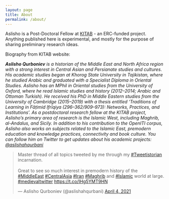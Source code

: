 ```yaml
---
layout: page
title: About
permalink: /about/
---
```

Aslisho is a Post-Doctoral Fellow at [KITAB](https://kitab-project.org/about/kitabis) - an  ERC-funded project. Anything published here is experimental, and mostly for the purpose  of sharing preliminary research ideas.

Biography from KITAB website:


_**Aslisho Qurboniev** is a historian of the Middle East and North Africa region with a strong interest in Central Asian and Persianate studies and cultures. His academic studies began at Khorog State University in Tajikistan, where he studied Arabic and graduated with a Specialist Diploma in Oriental Studies. Aslisho has an MPhil in Oriental studies from the University of Oxford, where he read Islamic studies and history (2012–2014; Arabic and Ottoman Turkish). He received his PhD in Middle Eastern studies from the University of Cambridge (2015–2019) with a thesis entitled ‘Traditions of Learning in Fāṭimid Ifrīqiya (296–362/909–973): Networks, Practices, and Institutions’. As a postdoctoral research fellow at the KITAB project, Aslisho’s primary area of research is the Islamic West, including Maghrib, al-Andalus, and Sicily. In addition to his contribution to the OpenITI corpus, Aslisho also works on subjects related to the Islamic East, premodern education and knowledge practices, connectivity and book culture. You can follow him on Twitter to get updates about his academic projects: [@aslishahqurbani](https://twitter.com/aslishahqurbani)_

<blockquote class="twitter-tweet"><p lang="en" dir="ltr">Master thread of all topics tweeted by me through my <a href="https://twitter.com/hashtag/Tweetistorian?src=hash&amp;ref_src=twsrc%5Etfw">#Tweetistorian</a> incarnation. <br><br>Great to see so much interest in premodern history of the <a href="https://twitter.com/hashtag/MiddleEast?src=hash&amp;ref_src=twsrc%5Etfw">#MiddleEast</a> <a href="https://twitter.com/hashtag/CentralAsia?src=hash&amp;ref_src=twsrc%5Etfw">#CentralAsia</a> <a href="https://twitter.com/hashtag/Iran?src=hash&amp;ref_src=twsrc%5Etfw">#Iran</a> <a href="https://twitter.com/hashtag/Maghrib?src=hash&amp;ref_src=twsrc%5Etfw">#Maghrib</a> and <a href="https://twitter.com/hashtag/Islamic?src=hash&amp;ref_src=twsrc%5Etfw">#Islamic</a> world at large. <a href="https://twitter.com/hashtag/medievaltwitter?src=hash&amp;ref_src=twsrc%5Etfw">#medievaltwitter</a> <a href="https://t.co/IHg5YMT9HN">https://t.co/IHg5YMT9HN</a></p>&mdash; Aslisho Qurboniev (@aslishahqurbani) <a href="https://twitter.com/aslishahqurbani/status/1378668366987137031?ref_src=twsrc%5Etfw">April 4, 2021</a></blockquote> <script async src="https://platform.twitter.com/widgets.js" charset="utf-8"></script>
